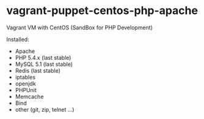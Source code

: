vagrant-puppet-centos-php-apache
=========================

Vagrant VM with CentOS (SandBox for PHP Development)

Installed:
- Apache
- PHP 5.4.x (last stable)
- MySQL 5.1 (last stable)
- Redis (last stable)
- iptables
- openjdk
- PHPUnit
- Memcache
- Bind
- other (git, zip, telnet ...)
